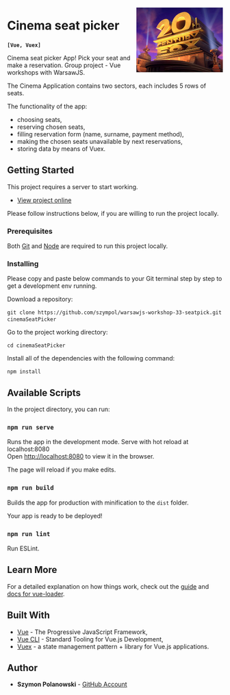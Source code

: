 [<img src="https://raw.githubusercontent.com/szympol/warsawjs-workshop-33-seatpick/master/cinemaCover.jpg" align="right" alt="Cinema seat picker" width="40%">](https://github.com/szympol/warsawjs-workshop-33-seatpick)

# Cinema seat picker

**`[Vue, Vuex]`**

Cinema seat picker App! Pick your seat and make a reservation. Group project - Vue workshops with WarsawJS.

The Cinema Application contains two sectors, each includes 5 rows of seats.

The functionality of the app:

- choosing seats,
- reserving chosen seats,
- filling reservation form (name, surname, payment method),
- making the chosen seats unavailable by next reservations,
- storing data by means of Vuex.

## Getting Started

This project requires a server to start working.

- [View project online](https://brave-joliot-a88cbb.netlify.com/)

Please follow instructions below, if you are willing to run the project locally.

### Prerequisites

Both [Git](https://git-scm.com/downloads) and [Node](https://nodejs.org/en/download/) are required to run this project locally.

### Installing

Please copy and paste below commands to your Git terminal step by step to get a development env running.

Download a repository:

```node
git clone https://github.com/szympol/warsawjs-workshop-33-seatpick.git cinemaSeatPicker
```

Go to the project working directory:

```node
cd cinemaSeatPicker
```

Install all of the dependencies with the following command:

```node
npm install
```

## Available Scripts

In the project directory, you can run:

### `npm run serve`

Runs the app in the development mode. Serve with hot reload at localhost:8080<br>
Open [http://localhost:8080](http://localhost:8080) to view it in the browser.

The page will reload if you make edits.

### `npm run build`

Builds the app for production with minification to the `dist` folder.<br>

Your app is ready to be deployed!

### `npm run lint`

Run ESLint.

## Learn More

For a detailed explanation on how things work, check out the [guide](http://vuejs-templates.github.io/webpack/) and [docs for vue-loader](http://vuejs.github.io/vue-loader).

## Built With

- [Vue](https://vuejs.org/) - The Progressive JavaScript Framework,
- [Vue CLI](https://cli.vuejs.org/) - Standard Tooling for Vue.js Development,
- [Vuex](https://vuex.vuejs.org/) - a state management pattern + library for Vue.js applications.

## Author

- **Szymon Polanowski** - [GitHub Account](https://github.com/szympol)
